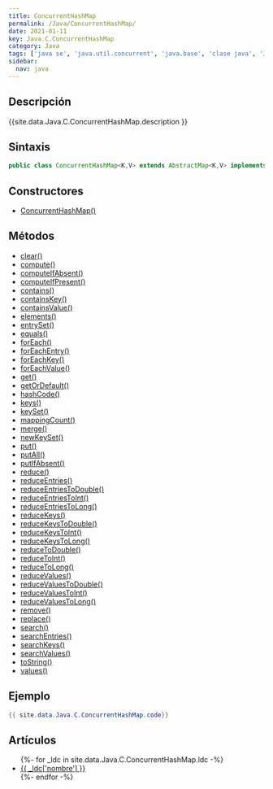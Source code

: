 ```yaml
---
title: ConcurrentHashMap
permalink: /Java/ConcurrentHashMap/
date: 2021-01-11
key: Java.C.ConcurrentHashMap
category: Java
tags: ['java se', 'java.util.concurrent', 'java.base', 'clase java', 'Java 1.5']
sidebar: 
  nav: java
---
```


## Descripción
{{site.data.Java.C.ConcurrentHashMap.description }}

## Sintaxis
~~~java
public class ConcurrentHashMap<K,V> extends AbstractMap<K,V> implements ConcurrentMap<K,V>, Serializable
~~~

## Constructores
* [ConcurrentHashMap()](/Java/ConcurrentHashMap/ConcurrentHashMap/)

## Métodos
* [clear()](/Java/ConcurrentHashMap/clear)
* [compute()](/Java/ConcurrentHashMap/compute)
* [computeIfAbsent()](/Java/ConcurrentHashMap/computeIfAbsent)
* [computeIfPresent()](/Java/ConcurrentHashMap/computeIfPresent)
* [contains()](/Java/ConcurrentHashMap/contains)
* [containsKey()](/Java/ConcurrentHashMap/containsKey)
* [containsValue()](/Java/ConcurrentHashMap/containsValue)
* [elements()](/Java/ConcurrentHashMap/elements)
* [entrySet()](/Java/ConcurrentHashMap/entrySet)
* [equals()](/Java/ConcurrentHashMap/equals)
* [forEach()](/Java/ConcurrentHashMap/forEach)
* [forEachEntry()](/Java/ConcurrentHashMap/forEachEntry)
* [forEachKey()](/Java/ConcurrentHashMap/forEachKey)
* [forEachValue()](/Java/ConcurrentHashMap/forEachValue)
* [get()](/Java/ConcurrentHashMap/get)
* [getOrDefault()](/Java/ConcurrentHashMap/getOrDefault)
* [hashCode()](/Java/ConcurrentHashMap/hashCode)
* [keys()](/Java/ConcurrentHashMap/keys)
* [keySet()](/Java/ConcurrentHashMap/keySet)
* [mappingCount()](/Java/ConcurrentHashMap/mappingCount)
* [merge()](/Java/ConcurrentHashMap/merge)
* [newKeySet()](/Java/ConcurrentHashMap/newKeySet)
* [put()](/Java/ConcurrentHashMap/put)
* [putAll()](/Java/ConcurrentHashMap/putAll)
* [putIfAbsent()](/Java/ConcurrentHashMap/putIfAbsent)
* [reduce()](/Java/ConcurrentHashMap/reduce)
* [reduceEntries()](/Java/ConcurrentHashMap/reduceEntries)
* [reduceEntriesToDouble()](/Java/ConcurrentHashMap/reduceEntriesToDouble)
* [reduceEntriesToInt()](/Java/ConcurrentHashMap/reduceEntriesToInt)
* [reduceEntriesToLong()](/Java/ConcurrentHashMap/reduceEntriesToLong)
* [reduceKeys()](/Java/ConcurrentHashMap/reduceKeys)
* [reduceKeysToDouble()](/Java/ConcurrentHashMap/reduceKeysToDouble)
* [reduceKeysToInt()](/Java/ConcurrentHashMap/reduceKeysToInt)
* [reduceKeysToLong()](/Java/ConcurrentHashMap/reduceKeysToLong)
* [reduceToDouble()](/Java/ConcurrentHashMap/reduceToDouble)
* [reduceToInt()](/Java/ConcurrentHashMap/reduceToInt)
* [reduceToLong()](/Java/ConcurrentHashMap/reduceToLong)
* [reduceValues()](/Java/ConcurrentHashMap/reduceValues)
* [reduceValuesToDouble()](/Java/ConcurrentHashMap/reduceValuesToDouble)
* [reduceValuesToInt()](/Java/ConcurrentHashMap/reduceValuesToInt)
* [reduceValuesToLong()](/Java/ConcurrentHashMap/reduceValuesToLong)
* [remove()](/Java/ConcurrentHashMap/remove)
* [replace()](/Java/ConcurrentHashMap/replace)
* [search()](/Java/ConcurrentHashMap/search)
* [searchEntries()](/Java/ConcurrentHashMap/searchEntries)
* [searchKeys()](/Java/ConcurrentHashMap/searchKeys)
* [searchValues()](/Java/ConcurrentHashMap/searchValues)
* [toString()](/Java/ConcurrentHashMap/toString)
* [values()](/Java/ConcurrentHashMap/values)

## Ejemplo
~~~java
{{ site.data.Java.C.ConcurrentHashMap.code}}
~~~

## Artículos
<ul>
{%- for _ldc in site.data.Java.C.ConcurrentHashMap.ldc -%}
   <li>
       <a href="{{_ldc['url'] }}">{{ _ldc['nombre'] }}</a>
   </li>
{%- endfor -%}
</ul>
